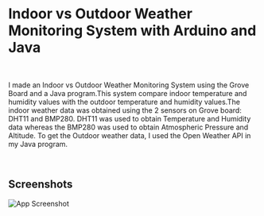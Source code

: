 # Indoor vs Outdoor Weather Monitoring System with Arduino and Java
<br>
<p>I made an Indoor vs Outdoor Weather Monitoring System using the Grove Board and a Java program.This system compare indoor temperature and humidity values with the outdoor temperature and humidity values.The indoor weather data was obtained using the 2 sensors on Grove board: DHT11 and BMP280. DHT11
was used to obtain Temperature and Humidity data whereas the BMP280 was used to obtain
Atmospheric Pressure and Altitude. To get the Outdoor weather data, I used the Open Weather API in
my Java program.</p>
<br>

## Screenshots

![App Screenshot](https://user-images.githubusercontent.com/70337807/122850989-30e6c400-d2dc-11eb-8caf-94792799fcde.png)




